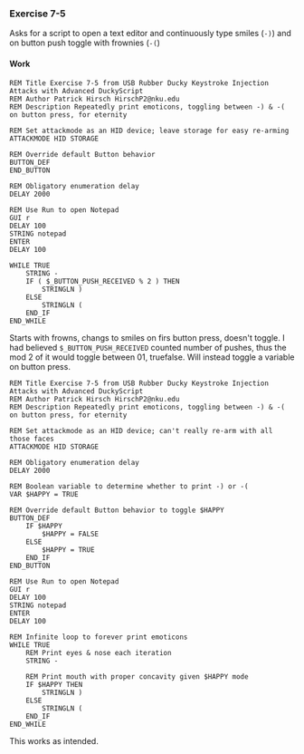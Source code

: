 ### Exercise 7-5
Asks for a script to open a text editor and continuously type smiles (`-)`)  and on button push toggle with frownies (`-(`)
#### Work
```DuckyScript
REM Title Exercise 7-5 from USB Rubber Ducky Keystroke Injection Attacks with Advanced DuckyScript
REM Author Patrick Hirsch HirschP2@nku.edu
REM Description Repeatedly print emoticons, toggling between -) & -( on button press, for eternity

REM Set attackmode as an HID device; leave storage for easy re-arming
ATTACKMODE HID STORAGE

REM Override default Button behavior
BUTTON_DEF
END_BUTTON

REM Obligatory enumeration delay
DELAY 2000

REM Use Run to open Notepad
GUI r
DELAY 100
STRING notepad
ENTER
DELAY 100

WHILE TRUE
	STRING -
	IF ( $_BUTTON_PUSH_RECEIVED % 2 ) THEN
		STRINGLN )
	ELSE
		STRINGLN (
	END_IF
END_WHILE
```

Starts with frowns, changs to smiles on firs button press, doesn't toggle.  I had believed `$_BUTTON_PUSH_RECEIVED` counted number of pushes, thus the mod 2 of it would toggle between 01, truefalse.  Will instead toggle a variable on button press.
```DuckyScript
REM Title Exercise 7-5 from USB Rubber Ducky Keystroke Injection Attacks with Advanced DuckyScript
REM Author Patrick Hirsch HirschP2@nku.edu
REM Description Repeatedly print emoticons, toggling between -) & -( on button press, for eternity

REM Set attackmode as an HID device; can't really re-arm with all those faces
ATTACKMODE HID STORAGE

REM Obligatory enumeration delay
DELAY 2000

REM Boolean variable to determine whether to print -) or -(
VAR $HAPPY = TRUE

REM Override default Button behavior to toggle $HAPPY
BUTTON_DEF
	IF $HAPPY
		$HAPPY = FALSE
	ELSE
		$HAPPY = TRUE
	END_IF
END_BUTTON

REM Use Run to open Notepad
GUI r
DELAY 100
STRING notepad
ENTER
DELAY 100

REM Infinite loop to forever print emoticons
WHILE TRUE
	REM Print eyes & nose each iteration
	STRING -
	
	REM Print mouth with proper concavity given $HAPPY mode
	IF $HAPPY THEN
		STRINGLN )
	ELSE
		STRINGLN (
	END_IF
END_WHILE
```

This works as intended.